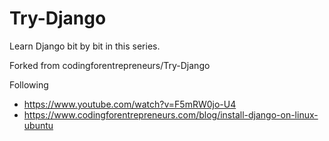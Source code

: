 # Try-Django
Learn Django bit by bit in this series.

Forked from  codingforentrepreneurs/Try-Django

Following 
* https://www.youtube.com/watch?v=F5mRW0jo-U4
* https://www.codingforentrepreneurs.com/blog/install-django-on-linux-ubuntu
